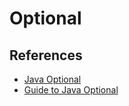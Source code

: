 # Optional

## References

* [Java Optional](https://www.oracle.com/technical-resources/articles/java/java8-optional.html)
* [Guide to Java Optional](https://www.baeldung.com/java-optional)
